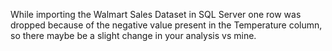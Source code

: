 While importing the Walmart Sales Dataset in SQL Server one row was dropped because of the negative value present in the Temperature column, so there maybe be a slight change in your analysis vs mine.

